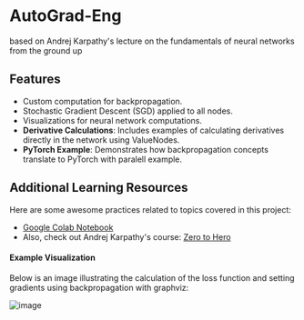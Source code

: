 # AutoGrad-Eng

based on Andrej Karpathy's lecture on the fundamentals of neural networks from the ground up

## Features
- Custom computation for backpropagation.
- Stochastic Gradient Descent (SGD) applied to all nodes.
- Visualizations for neural network computations.
- **Derivative Calculations**: Includes examples of calculating derivatives directly in the network using ValueNodes.
- **PyTorch Example**: Demonstrates how backpropagation concepts translate to PyTorch with paralell example.


## Additional Learning Resources
Here are some awesome practices related to topics covered in this project:

- [Google Colab Notebook](https://colab.research.google.com/drive/1FPTx1RXtBfc4MaTkf7viZZD4U2F9gtKN?usp=sharing)
- Also, check out Andrej Karpathy's course: [Zero to Hero](https://karpathy.ai/zero-to-hero.html)

#### Example Visualization
Below is an image illustrating the calculation of the loss function and setting gradients using backpropagation with graphviz:

![image](https://github.com/user-attachments/assets/576a1ebc-f0c4-4dd9-a772-e79a1b5ceac2)
